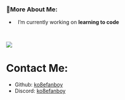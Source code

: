 ### 🧐More About Me:

- &nbsp; I’m currently working on **learning to code**

  
<br>

![](https://github-readme-stats.vercel.app/api/top-langs/?username=Tko8efanboy&layout=compact&show_icons=true&theme=radical)


# Contact Me:

- Github: [ko8efanboy](https://github.com/ko8efanboy)
- Discord: [ko8efanboy](https://discordapp.com/users/189527265183268876)
